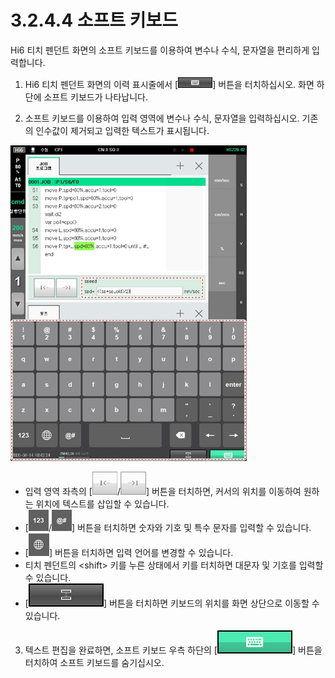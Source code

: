 # 3.2.4.4 소프트 키보드

Hi6 티치 펜던트 화면의 소프트 키보드를 이용하여 변수나 수식, 문자열을 편리하게 입력합니다.

1.	Hi6 티치 펜던트 화면의 이력 표시줄에서 \[![](../../../.gitbook/assets/bt-softkb-off.png)\] 버튼을 터치하십시오. 화면 하단에 소프트 키보드가 나타납니다.

2.	소프트 키보드를 이용하여 입력 영역에 변수나 수식, 문자열을 입력하십시오. 기존의 인수값이 제거되고 입력한 텍스트가 표시됩니다.

![](../../../.gitbook/assets/image%20%2875%29.png)

* 입력 영역 좌측의 \[![](../../../.gitbook/assets/bt-cursor-left.png)/![](../../../.gitbook/assets/bt-cursor-right.png)\] 버튼을 터치하면, 커서의 위치를 이동하여 원하는 위치에 텍스트를 삽입할 수 있습니다.
* \[![](../../../.gitbook/assets/bt-123.png)/![](../../../.gitbook/assets/bt-symbol.png)\] 버튼을 터치하면 숫자와 기호 및 특수 문자를 입력할 수 있습니다.
* \[![](../../../.gitbook/assets/bt-lang.png)\] 버튼을 터치하면 입력 언어를 변경할 수 있습니다.
* 티치 펜던트의 &lt;shift&gt; 키를 누른 상태에서 키를 터치하면 대문자 및 기호를 입력할 수 있습니다.
* \[![](../../../.gitbook/assets/bt-dock-softkb.png)\] 버튼을 터치하면 키보드의 위치를 화면 상단으로 이동할 수 있습니다.

3.	텍스트 편집을 완료하면, 소프트 키보드 우측 하단의 \[![](../../../.gitbook/assets/bt-softkb.png)\] 버튼을 터치하여 소프트 키보드를 숨기십시오.



